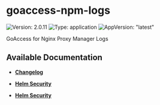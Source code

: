 # goaccess-npm-logs

![Version: 2.0.11](https://img.shields.io/badge/Version-2.0.11-informational?style=flat-square) ![Type: application](https://img.shields.io/badge/Type-application-informational?style=flat-square) ![AppVersion: "latest"](https://img.shields.io/badge/AppVersion-"latest"-informational?style=flat-square)

GoAccess for Nginx Proxy Manager Logs

## Available Documentation

- [**Changelog**](CHANGELOG)

- [**Helm Security**](container-security)

- [**Helm Security**](helm-security)

